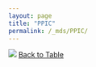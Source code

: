 ```yaml
---
layout: page
title: "PPIC"
permalink: /_mds/PPIC/
---
```


![](../../alns_9.28.22/aln_5HSAA083329_0.959.png?raw=true
)
[Back to Table](../../display)
